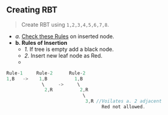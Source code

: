 ## Creating RBT
> Create RBT using `1,2,3,4,5,6,7,8`. 
- *a.* [Check these Rules](../Rules_to_Check_RBT_or_not) on inserted node.
- **b. Rules of Insertion**
  - *1.* If tree is empty add a black node.
  - *2.* Insert new leaf node as Red.
  - 
```c
Rule-1     Rule-2      Rule-2
1,B   ->    1,B          1,B
             \     ->     \
              2,R          2,R
                            \
                             3,R //Voilates a. 2 adjacent
                                   Red not allowed. 
```
